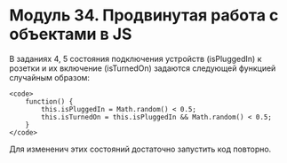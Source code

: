 # Модуль 34. Продвинутая работа с объектами в JS

В заданиях 4, 5 состояния подключения устройств (isPluggedIn) к розетки и их включение (isTurnedOn) задаются следующей функцией случайным образом:

    <code>
        function() {
            this.isPluggedIn = Math.random() < 0.5;
            this.isTurnedOn = this.isPluggedIn && Math.random() < 0.5;
        }
    </code>

Для измененич этих состояний достаточно запустить код повторно.
